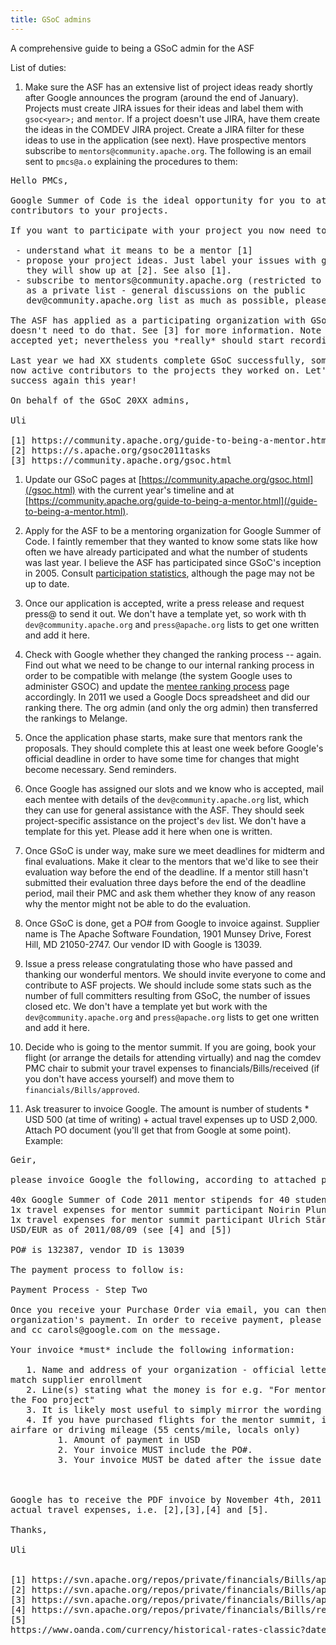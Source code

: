 ```yaml
---
title: GSoC admins 
---
```


A comprehensive guide to being a GSoC admin for the ASF

List of duties:

1. Make sure the ASF has an extensive list of project ideas ready shortly after Google announces the
program (around the end of January). Projects must create JIRA issues for their ideas and
label them with `gsoc<year>;` and `mentor`. If a project doesn't use JIRA, have them create the ideas in the COMDEV
JIRA project. Create a JIRA filter for these ideas to use in the application (see next). Have
prospective mentors subscribe to `mentors@community.apache.org`. The following is an email sent to `pmcs@a.o`
explaining the procedures to them:

<pre>
Hello PMCs,

Google Summer of Code is the ideal opportunity for you to attract new
contributors to your projects.

If you want to participate with your project you now need to

 - understand what it means to be a mentor [1]
 - propose your project ideas. Just label your issues with gsoc20XX in JIRA and
   they will show up at [2]. See also [1].
 - subscribe to mentors@community.apache.org (restricted to potential mentors, meant to be used
   as a private list - general discussions on the public
   dev@community.apache.org list as much as possible, please)

The ASF has applied as a participating organization with GSoC, so your project
doesn't need to do that. See [3] for more information. Note that the ASF isn't
accepted yet; nevertheless you *really* should start recording your ideas now.

Last year we had XX students complete GSoC successfully, some of whom are
now active contributors to the projects they worked on. Let's make this a
success again this year!

On behalf of the GSoC 20XX admins,

Uli

[1] https://community.apache.org/guide-to-being-a-mentor.html
[2] https://s.apache.org/gsoc2011tasks
[3] https://community.apache.org/gsoc.html
</pre>

1. Update our GSoC pages at [https://community.apache.org/gsoc.html](/gsoc.html) with the
current year's timeline and at [https://community.apache.org/guide-to-being-a-mentor.html](/guide-to-being-a-mentor.html).

1. Apply for the ASF to be a mentoring organization for Google Summer of Code.
I faintly remember that they wanted to know some stats like how often we have
already participated and what the number of students was last year. I believe
the ASF has participated since GSoC's inception in 2005. Consult [participation statistics](http://community.apache.org/mentoring/experiences.html), although the page may not be up to date.

1. Once our application is accepted, write a press release and
request press@ to send it out. We don't have a template yet, so work
with th `dev@community.apache.org` and `press@apache.org` lists to get one
written and add it here.

1. Check with Google whether they changed the ranking process -- again. Find out
what we need to be change to our internal ranking process in order to be compatible
with melange (the system Google uses to administer GSOC) and update the [mentee ranking process](/mentee-ranking-process.html) page
accordingly. In 2011 we used a Google Docs spreadsheet and did our ranking there. The
org admin (and only the org admin) then transferred the rankings to Melange.

1. Once the application phase starts, make sure that mentors rank the proposals. They
should complete this at least one week before Google's official deadline in order to have
some time for changes that might become necessary. Send reminders.

1. Once Google has assigned our slots and we know who is accepted,
mail each mentee with details of the `dev@community.apache.org` list, which they can
use for general assistance with the ASF. They should seek project-specific
assistance on the project's `dev` list. We don't have a
template for this yet. Please add it here when one is written.

1. Once GSoC is under way, make sure we meet deadlines for midterm and final evaluations. Make it clear to the mentors that we'd like to see their evaluation way before
the end of the deadline. If a mentor still hasn't submitted their evaluation three days
before the end of the deadline period, mail their PMC and ask them whether they know of
any reason why the mentor might not be able to do the evaluation.

1. Once GSoC is done, get a PO# from Google to invoice against. Supplier name is The
Apache Software Foundation, 1901 Munsey Drive, Forest Hill, MD 21050-2747. Our vendor ID
with Google is 13039.

1.  Issue a press release congratulating those who have passed and
thanking our wonderful mentors. We should invite everyone to come and
contribute to ASF projects. We should include some stats such as the
number of full committers resulting from GSoC, the number of issues
closed etc. We don't have a template yet but work with the
`dev@community.apache.org` and `press@apache.org` lists to get one written
and add it here.

1. Decide who is going to the mentor summit. If you are going, book your flight (or arrange the details for attending virtually) and
nag the comdev PMC chair to submit your travel expenses to financials/Bills/received (if
you don't have access yourself) and move them to `financials/Bills/approved`.

1. Ask treasurer to invoice Google. The amount is number of students * USD 500 (at time
of writing) + actual travel expenses up to USD 2,000. Attach PO document (you'll get that
from Google at some point). Example:

<pre>
Geir,

please invoice Google the following, according to attached purchase order:

40x Google Summer of Code 2011 mentor stipends for 40 student á USD 500.00 = USD 20,000.00
1x travel expenses for mentor summit participant Noirin Plunkett = USD 743.70 (see [1], [2], [3])
1x travel expenses for mentor summit participant Ulrich Stärk = EUR 834.03 = USD 1190,91 @1.4279
USD/EUR as of 2011/08/09 (see [4] and [5])

PO# is 132387, vendor ID is 13039

The payment process to follow is:

Payment Process - Step Two

Once you receive your Purchase Order via email, you can then bill Google for your mentoring
organization's payment. In order to receive payment, please send a PDF invoice to p2phelp@google.com
and cc carols@google.com on the message.

Your invoice *must* include the following information:

   1. Name and address of your organization - official letterhead is preferred if available, must
match supplier enrollment
   2. Line(s) stating what the money is for e.g. "For mentoring 3 Google Summer of Code students for
the Foo project"
   3. It is likely most useful to simply mirror the wording on the Purchase Order you receive
   4. If you have purchased flights for the mentor summit, invoice only for the amount paid for
airfare or driving mileage (55 cents/mile, locals only)
         1. Amount of payment in USD
         2. Your invoice MUST include the PO#.
         3. Your invoice MUST be dated after the issue date of your PO number



Google has to receive the PDF invoice by November 4th, 2011 and it has to include PDF copies of our
actual travel expenses, i.e. [2],[3],[4] and [5].

Thanks,

Uli


[1] https://svn.apache.org/repos/private/financials/Bills/approved/Noirin-GSoC/README
[2] https://svn.apache.org/repos/private/financials/Bills/approved/Noirin-GSoC/Noirin-GSoC-Amtrak.pdf
[3] https://svn.apache.org/repos/private/financials/Bills/approved/Noirin-GSoC/Noirin-GSoC-Delta.pdf
[4] https://svn.apache.org/repos/private/financials/Bills/received/Uli-GSOC-flights.txt
[5]
https://www.oanda.com/currency/historical-rates-classic?date_fmt=us&date=08/09/11&date1=08/09/11&exch=EUR&exch2=EUR&expr=USD&margin_fixed=0&format=HTML&redirected=1

</pre>
